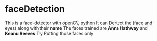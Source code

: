 # faceDetection
This is a face-detector with openCV, python
It can Dertect the (face and eyes) along with their **name**
The faces trained are **Anna Hathway** and **Keanu Reeves**
Try Putting those faces only
